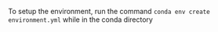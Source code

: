 To setup the environment, run the command `conda env create environment.yml` while in the conda directory